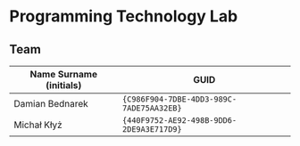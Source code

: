 # Programming Technology Lab

## Team

| Name Surname (initials) | GUID                                     |
| ----------------------- | ---------------------------------------- |
| Damian Bednarek         | `{C986F904-7DBE-4DD3-989C-7ADE75AA32EB}` |
| Michał Kłyż             | `{440F9752-AE92-498B-9DD6-2DE9A3E717D9}` |
